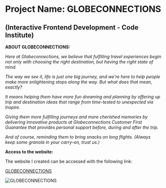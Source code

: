 # Project Name: GLOBECONNECTIONS
## (Interactive Frontend Development - Code Institute)

**ABOUT GLOBECONNECTIONS:**

*Here at Globeconnections, we believe that fulfilling travel experiences begin not only with choosing the right destination, but having the right state of mind.*

*The way we see it, life is just one big journey, and we're here to help people make more enlightening stops along the way. But what does that mean, exactly?*

*It means helping them have more fun dreaming and planning by offering up trip and destination ideas that range from time-tested to unexpected via Inspire.*

*Giving them more fulfilling journeys and more cherished memories by delivering innovative products at Globeconnections Customer First Guarantee that provides personal support before, during and after the trip.*

*And of course, reminding them to bring snacks on long flights. (Always keep some granola in your carry-on, trust us.)*

**Access to the website:**

The website I created can be accessed with the following link:

[GLOBECONNECTIONS](https://codingstudent2019.github.io/globeconnections/)

![GLOBECONNECTIONS](https://b96c51a1-493e-44db-80b2-1e8f78f17da0.ws-eu0.gitpod.io/mini-browser/workspace/globeconnections/assets/images/multi-device-website-mock-up.png)
